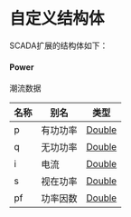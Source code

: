 # 自定义结构体

SCADA扩展的结构体如下：

#### Power
潮流数据


| 名称 | 别名   | 类型                                      |
|----|------|-----------------------------------------|
| p  | 有功功率 | [Double](Base-Attribute-Type.md#double) |
| q  | 无功功率 | [Double](Base-Attribute-Type.md#double) |
| i  | 电流   | [Double](Base-Attribute-Type.md#double) |
| s  | 视在功率 | [Double](Base-Attribute-Type.md#double) |
| pf | 功率因数 | [Double](Base-Attribute-Type.md#double) |
